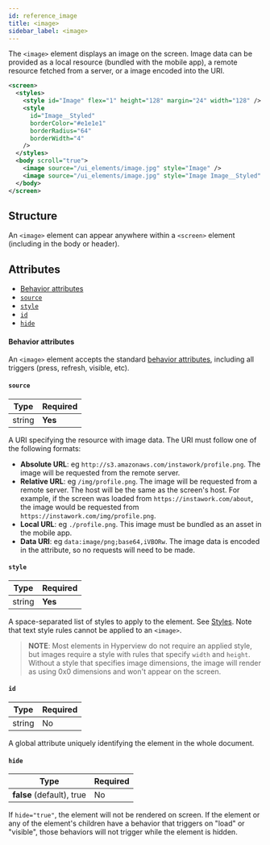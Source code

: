 ```yaml
---
id: reference_image
title: <image>
sidebar_label: <image>
---
```


The `<image>` element displays an image on the screen. Image data can be provided as a local resource (bundled with the mobile app), a remote resource fetched from a server, or a image encoded into the URI.

```xml
<screen>
  <styles>
    <style id="Image" flex="1" height="128" margin="24" width="128" />
    <style
      id="Image__Styled"
      borderColor="#e1e1e1"
      borderRadius="64"
      borderWidth="4"
    />
  </styles>
  <body scroll="true">
    <image source="/ui_elements/image.jpg" style="Image" />
    <image source="/ui_elements/image.jpg" style="Image Image__Styled" />
  </body>
</screen>
```

## Structure

An `<image>` element can appear anywhere within a `<screen>` element (including in the body or header).

## Attributes

- [Behavior attributes](#behavior-attributes)
- [`source`](#source)
- [`style`](#style)
- [`id`](#id)
- [`hide`](#hide)

#### Behavior attributes

An `<image>` element accepts the standard [behavior attributes](/docs/reference_behavior_attributes), including all triggers (press, refresh, visible, etc).

#### `source`

| Type   | Required |
| ------ | -------- |
| string | **Yes**  |

A URI specifying the resource with image data. The URI must follow one of the following formats:

- **Absolute URL**: eg `http://s3.amazonaws.com/instawork/profile.png`. The image will be requested from the remote server.
- **Relative URL**: eg `/img/profile.png`. The image will be requested from a remote server. The host will be the same as the screen's host. For example, if the screen was loaded from `https://instawork.com/about`, the image would be requested from `https://instawork.com/img/profile.png`.
- **Local URL**: eg `./profile.png`. This image must be bundled as an asset in the mobile app.
- **Data URI**: eg `data:image/png;base64,iVBORw`. The image data is encoded in the attribute, so no requests will need to be made.

#### `style`

| Type   | Required |
| ------ | -------- |
| string | **Yes**  |

A space-separated list of styles to apply to the element. See [Styles](/docs/reference_style). Note that text style rules cannot be applied to an `<image>`.

> **NOTE**: Most elements in Hyperview do not require an applied style, but images require a style with rules that specify `width` and `height`. Without a style that specifies image dimensions, the image will render as using 0x0 dimensions and won't appear on the screen.

#### `id`

| Type   | Required |
| ------ | -------- |
| string | No       |

A global attribute uniquely identifying the element in the whole document.

#### `hide`

| Type                      | Required |
| ------------------------- | -------- |
| **false** (default), true | No       |

If `hide="true"`, the element will not be rendered on screen. If the element or any of the element's children have a behavior that triggers on "load" or "visible", those behaviors will not trigger while the element is hidden.
